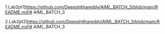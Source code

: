 1.Lab2pt1[https://github.com/Deepshithareddy/AIML_BATCH_3/blob/main/README.md]# AIML_BATCH_3

2.Lab2pt2[https://github.com/Deepshithareddy/AIML_BATCH_3/blob/main/README.md]# AIML_BATCH_3


